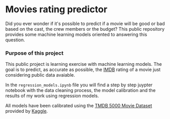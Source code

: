 # Movies rating predictor

Did you ever wonder if it's possible to predict if a movie will be good or bad based on the cast, the crew members or the budget? This public repository provides some machine learning models oriented to answering this question. 

### Purpose of this project
This public project is learning exercise with machine learning models. The goal is to predict, as accurate as possible, the [IMDB] rating of a movie just considering public data avaiable.

In the `regression_models.ipynb` file you will find a step by step juypter notebook with the data cleaning process, the model calibration and the results of my work using regression models.

All models have been calibrated using the [TMDB 5000 Movie Dataset] provided by [Kaggle].

   [IMDB]: <https://www.imdb.com/>
   [TMDB 5000 Movie Dataset]: <https://www.kaggle.com/tmdb/tmdb-movie-metadata>
   [Kaggle]: <https://www.kaggle.com/>
